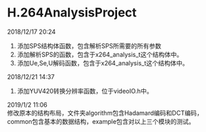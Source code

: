 # H.264AnalysisProject

2018/12/17  20:24
  1. 添加SPS结构体函数，包含解析SPS所需要的所有参数
  2. 添加解析SPS的函数，包含于x264_analysis_t这个结构体中。
  3. 添加Ue,Se,U解码函数，包含于x264_analysis_t这个结构体中。
  
2018/12/21  14:37
  1. 添加YUV420转换分辨率函数，位于videoIO.h中。
  
2019/1/2    11:06  
  修改原本的结构布局，文件夹algorithm包含Hadamard编码和DCT编码，common包含基本的数据结构，example包含对以上三个模块的测试。

